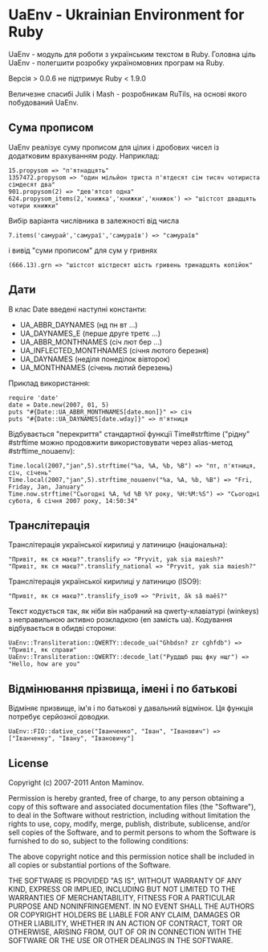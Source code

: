 # UaEnv - Ukrainian Environment for Ruby 

UaEnv - модуль для роботи з українським текстом в Ruby. Головна ціль UaEnv - полегшити
розробку україномовних програм на Ruby.

Версія > 0.0.6 не підтримує Ruby < 1.9.0

Величезне спасибі Julik і Mash - розробникам RuTils, на основі якого побудований UaEnv.


## Cума прописом

UaEnv реалізує суму прописом для цілих і дробових чисел із додатковим врахуванням роду. Наприклад:

    15.propysom => "п'ятнадцять"
    1357472.propysom => "один мільйон триста п'ятдесят сім тисяч чотириста сімдесят два"
    901.propysom(2) => "дев'ятсот одна"
    624.propysom_items(2,'книжка','книжки','книжок') => "шістсот двадцять чотири книжки"

Вибір варіанта числівника в залежності від числа

    7.items('самурай','самураї','самураїв') => "самураїв"

і вивід "суми прописом" для сум у гривнях

    (666.13).grn => "шістсот шістдесят шість гривень тринадцять копійок"


## Дати

В клас Date введені наступні константи:

- UA_ABBR_DAYNAMES (нд пн вт ...)
- UA_DAYNAMES_E (перше друге третє ...)
- UA_ABBR_MONTHNAMES (січ лют бер ...)
- UA_INFLECTED_MONTHNAMES (січня лютого березня)
- UA_DAYNAMES (неділя понеділок вівторок)
- UA_MONTHNAMES (січень лютий березень)

Приклад використання:

    require 'date'
    date = Date.new(2007, 01, 5)
    puts "#{Date::UA_ABBR_MONTHNAMES[date.mon]}" => січ
    puts "#{Date::UA_DAYNAMES[date.wday]}" => п'ятниця

Відбувається "перекриття" стандартної
функції Time#strftime ("рідну" #strftime можно продовжити використовувати через alias-метод #strftime_nouaenv):

    Time.local(2007,"jan",5).strftime("%a, %A, %b, %B") => "пт, п'ятниця, січ, січень"
    Time.local(2007,"jan",5).strftime_nouaenv("%a, %A, %b, %B") => "Fri, Friday, Jan, January"
    Time.now.strftime("Сьогодні %A, %d %B %Y року, %H:%M:%S") => "Сьогодні субота, 6 січня 2007 року, 14:50:34"


## Транслітерація

Транслітерація української кирилиці у латиницю (національна):

    "Привіт, як ся маєш?".translify => "Pryvit, yak sia maiesh?"
    "Привіт, як ся маєш?".translify_national => "Pryvit, yak sia maiesh?"

Транслітерація української кирилиці у латиницю (ISO9):

    "Привіт, як ся маєш?".translify_iso9 => "Privìt, âk sâ maêš?"

Текст кодується так, як ніби він набраний на qwerty-клавіатурі (winkeys) з неправильною активно розкладкою (en замість ua). Кодування відбувається в обидві сторони:

    UaEnv::Transliteration::QWERTY::decode_ua("Ghbdsn? zr cghfdb") => "Привіт, як справи"
    UaEnv::Transliteration::QWERTY::decode_lat("Руддщб рщц фку нщг") => "Hello, how are you"


## Відмінювання прізвища, імені і по батькові

Відміняє призвище, ім'я і по батькові у давальний відмінок. Ця функція потребує серйозної доводки.

    UaEnv::FIO::dative_case("Іванченко", "Іван", "Іванович") => ["Іванченку", "Івану", "Івановичу"]

## License

Copyright (c) 2007-2011 Anton Maminov.

Permission is hereby granted, free of charge, to any person obtaining a copy of this software and associated documentation files (the "Software"), to deal in the Software without restriction, including without limitation the rights to use, copy, modify, merge, publish, distribute, sublicense, and/or sell copies of the Software, and to permit persons to whom the Software is furnished to do so, subject to the following conditions:

The above copyright notice and this permission notice shall be included in all copies or substantial portions of the Software.

THE SOFTWARE IS PROVIDED "AS IS", WITHOUT WARRANTY OF ANY KIND, EXPRESS OR IMPLIED, INCLUDING BUT NOT LIMITED TO THE WARRANTIES OF MERCHANTABILITY, FITNESS FOR A PARTICULAR PURPOSE AND NONINFRINGEMENT. IN NO EVENT SHALL THE AUTHORS OR COPYRIGHT HOLDERS BE LIABLE FOR ANY CLAIM, DAMAGES OR OTHER LIABILITY, WHETHER IN AN ACTION OF CONTRACT, TORT OR OTHERWISE, ARISING FROM, OUT OF OR IN CONNECTION WITH THE SOFTWARE OR THE USE OR OTHER DEALINGS IN THE SOFTWARE.
